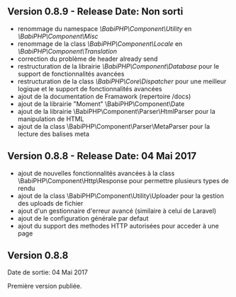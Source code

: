 Version 0.8.9 - Release Date: Non sorti
-----------------------------------------------------------------------------------------
- renommage du namespace <i>\BabiPHP\Component\Utility</i> en <i>\BabiPHP\Component\Misc</i>
- renommage de la class <i>\BabiPHP\Component\Locale</i> en <i>\BabiPHP\Component\Translation</i>
- correction du problème de header already send
- restructuration de la librairie <i>\BabiPHP\Component\Database</i> pour le support de fonctionnalités avancées
- restructuration de la class <i>\BabiPHP\Core\Dispatcher</i> pour une meilleur logique et le support de fonctionnalités avancées
- ajout de la documentation de Framawork (repertoire /docs)
- ajout de la librairie "Moment" \BabiPHP\Component\Date 
- ajout de la librairie \BabiPHP\Component\Parser\HtmlParser pour la manipulation de HTML
- ajout de la class \BabiPHP\Component\Parser\MetaParser pour la lecture des balises meta
 

Version 0.8.8 - Release Date: 04 Mai 2017
-----------------------------------------------------------------------------------------
- ajout de nouvelles fonctionnalités avancées à la class \BabiPHP\Component\Http\Response pour permettre plusieurs types de rendu
- ajout de la class \BabiPHP\Component\Utility\Uploader pour la gestion des uploads de fichier
- ajout d'un gestionnaire d'erreur avancé (similaire à celui de Laravel)
- ajout de le configuration générale par defaut
- ajout du support des methodes HTTP autorisées pour acceder à une page

Version 0.8.8
-----------------------------------------------------------------------------------------
Date de sortie: 04 Mai 2017


Première version publiée.
